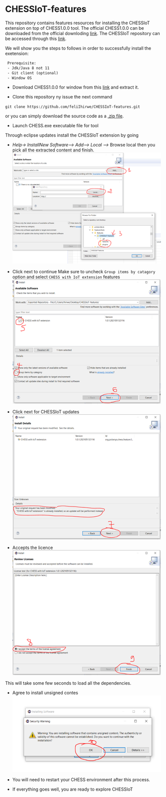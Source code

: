 # CHESSIoT-features

This repository contains features resources for installing the CHESSIoT extension on top of CHESS1.0.0 tool. The official CHESS1.0.0 can be downloaded from the official downloding [link](https://www.eclipse.org/chess/download.html). The CHESSIoT repository can be accessed through this [link](https://github.com/feliIhirwe/CHESSIoT_Dev).

We will show you the steps to follows in order to successfully install the exetension:

     Prerequisite: 
     - Jdk/Java 8 not 11
     - Git client (optional)
     - Window OS

- Download CHESS1.0.0 for window from this [link](https://www.eclipse.org/chess/download.html) and extract it.

- Clone this repository ny issue the next command
   
``git clone https://github.com/feliIhirwe/CHESSIoT-features.git``
 
 or you can simply download the source code as a [.zip file](https://github.com/feliIhirwe/CHESSIoT-features/archive/refs/heads/master.zip).
 
- Launch CHESS.exe executable file for tool

Through eclipse updates install the CHESSIoT extension by going 
 -  _Help-> InstallNew Software--> Add--> Local -->_ Browse local then you pick all the extracted content and finish.   
![](https://github.com/feliIhirwe/Readme-resources/blob/main/Install%20CHESSIoT/browse.PNG)
- Click next to continue
Make sure to uncheck ``Group items by catagory`` option and select ``CHESS with IoT extension`` features
![](https://github.com/feliIhirwe/Readme-resources/blob/main/Install%20CHESSIoT/Select%20CHESSIoT.PNG)

- Click next for CHESSIoT updates
![](https://github.com/feliIhirwe/Readme-resources/blob/main/Install%20CHESSIoT/update.PNG)

- Accepts the licence 
![](https://github.com/feliIhirwe/Readme-resources/blob/main/Install%20CHESSIoT/accept.PNG)

This will take some few seconds to load all the dependencies.
- Agree to install unsigned contes 
![](https://github.com/feliIhirwe/Readme-resources/blob/main/Install%20CHESSIoT/last.PNG)

- You will need to restart your CHESS environment after this process.

- If everything goes well, you are ready to explore CHESSIoT
